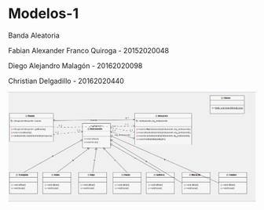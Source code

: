# Modelos-1
Banda Aleatoria

Fabian Alexander Franco Quiroga - 20152020048

Diego Alejandro Malagón -  20162020098

Christian Delgadillo - 20162020440

![img](https://github.com/Favii4/Banda_Aleatoria/blob/master/Diagrama%20UML%20-%20Banda%20Aleatoria.png?raw=true)
